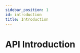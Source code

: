 ```yaml
---
sidebar_position: 1
id: introduction
title: Introduction
---
```

<!-- F:\ZenDocs\docusaurus-2\docs\apis\introduction.md -->
# API Introduction

